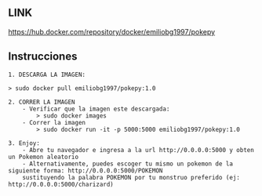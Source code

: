 ## LINK
https://hub.docker.com/repository/docker/emiliobg1997/pokepy
## Instrucciones
    1. DESCARGA LA IMAGEN:

    > sudo docker pull emiliobg1997/pokepy:1.0

    2. CORRER LA IMAGEN
        - Verificar que la imagen este descargada:
            > sudo docker images
        - Correr la imagen
            > sudo docker run -it -p 5000:5000 emiliobg1997/pokepy:1.0

    3. Enjoy:
        - Abre tu navegador e ingresa a la url http://0.0.0.0:5000 y obten un Pokemon aleatorio
        - Alternativamente, puedes escoger tu mismo un pokemon de la siguiente forma: http://0.0.0.0:5000/POKEMON
        sustituyendo la palabra POKEMON por tu monstruo preferido (ej: http://0.0.0.0:5000/charizard)

